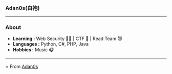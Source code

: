 ### Adan0s(白袍) 
---------------------------------------------------------------------------------------------------------------------------------------------------------------------------------
### About

-  **Learning :** Web Security :man_student: | CTF :checkered_flag: | Read Team :smiling_imp:
-  **Languages :** Python, C#, PHP, Java 
-  **Hobbies :** Music :headphones:

---------------------------------------------------------------------------------------------------------------------------------------------------------------------------------


⭐️ From [Adan0s](https://github.com/evilAdan0s)
